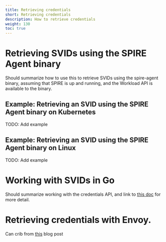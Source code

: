```yaml
---
title: Retrieving credentials
short: Retrieving credentials
description: How to retrieve credentials
weight: 130
toc: true
---
```


# Retrieving SVIDs using the SPIRE Agent binary

Should summarize how to use this to retrieve SVIDs using the spire-agent binary, assuming that SPIRE is up and running, and the Workload API is available to the binary.

## Example: Retrieving an SVID using the SPIRE Agent binary on Kubernetes

TODO: Add example

## Example: Retrieving an SVID using the SPIRE Agent binary on Linux

TODO: Add example

# Working with SVIDs in Go 

Should summarize working with the credentials API, and link to [this doc](/spiffe/svids/) for more detail.

# Retrieving credentials with Envoy.

Can crib from [this](https://blog.envoyproxy.io/using-spire-to-automatically-deliver-tls-certificates-to-envoy-for-stronger-authentication-be5606ac9c75) blog post 